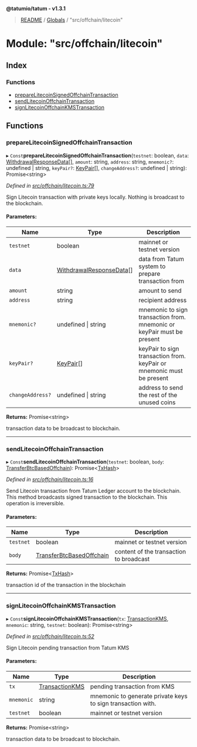 **@tatumio/tatum - v1.3.1**

> [README](../README.md) / [Globals](../globals.md) / "src/offchain/litecoin"

# Module: "src/offchain/litecoin"

## Index

### Functions

* [prepareLitecoinSignedOffchainTransaction](_src_offchain_litecoin_.md#preparelitecoinsignedoffchaintransaction)
* [sendLitecoinOffchainTransaction](_src_offchain_litecoin_.md#sendlitecoinoffchaintransaction)
* [signLitecoinOffchainKMSTransaction](_src_offchain_litecoin_.md#signlitecoinoffchainkmstransaction)

## Functions

### prepareLitecoinSignedOffchainTransaction

▸ `Const`**prepareLitecoinSignedOffchainTransaction**(`testnet`: boolean, `data`: [WithdrawalResponseData](../interfaces/_src_model_response_offchain_withdrawalresponse_.withdrawalresponsedata.md)[], `amount`: string, `address`: string, `mnemonic?`: undefined \| string, `keyPair?`: [KeyPair](../classes/_src_model_request_transferbtcbasedoffchain_.keypair.md)[], `changeAddress?`: undefined \| string): Promise\<string>

*Defined in [src/offchain/litecoin.ts:79](https://github.com/tatumio/tatum-js/blob/8f0f126/src/offchain/litecoin.ts#L79)*

Sign Litecoin transaction with private keys locally. Nothing is broadcast to the blockchain.

#### Parameters:

Name | Type | Description |
------ | ------ | ------ |
`testnet` | boolean | mainnet or testnet version |
`data` | [WithdrawalResponseData](../interfaces/_src_model_response_offchain_withdrawalresponse_.withdrawalresponsedata.md)[] | data from Tatum system to prepare transaction from |
`amount` | string | amount to send |
`address` | string | recipient address |
`mnemonic?` | undefined \| string | mnemonic to sign transaction from. mnemonic or keyPair must be present |
`keyPair?` | [KeyPair](../classes/_src_model_request_transferbtcbasedoffchain_.keypair.md)[] | keyPair to sign transaction from. keyPair or mnemonic must be present |
`changeAddress?` | undefined \| string | address to send the rest of the unused coins |

**Returns:** Promise\<string>

transaction data to be broadcast to blockchain.

___

### sendLitecoinOffchainTransaction

▸ `Const`**sendLitecoinOffchainTransaction**(`testnet`: boolean, `body`: [TransferBtcBasedOffchain](../classes/_src_model_request_transferbtcbasedoffchain_.transferbtcbasedoffchain.md)): Promise\<[TxHash](../interfaces/_src_model_response_common_txhash_.txhash.md)>

*Defined in [src/offchain/litecoin.ts:16](https://github.com/tatumio/tatum-js/blob/8f0f126/src/offchain/litecoin.ts#L16)*

Send Litecoin transaction from Tatum Ledger account to the blockchain. This method broadcasts signed transaction to the blockchain.
This operation is irreversible.

#### Parameters:

Name | Type | Description |
------ | ------ | ------ |
`testnet` | boolean | mainnet or testnet version |
`body` | [TransferBtcBasedOffchain](../classes/_src_model_request_transferbtcbasedoffchain_.transferbtcbasedoffchain.md) | content of the transaction to broadcast |

**Returns:** Promise\<[TxHash](../interfaces/_src_model_response_common_txhash_.txhash.md)>

transaction id of the transaction in the blockchain

___

### signLitecoinOffchainKMSTransaction

▸ `Const`**signLitecoinOffchainKMSTransaction**(`tx`: [TransactionKMS](../classes/_src_model_response_kms_transactionkms_.transactionkms.md), `mnemonic`: string, `testnet`: boolean): Promise\<string>

*Defined in [src/offchain/litecoin.ts:52](https://github.com/tatumio/tatum-js/blob/8f0f126/src/offchain/litecoin.ts#L52)*

Sign Litecoin pending transaction from Tatum KMS

#### Parameters:

Name | Type | Description |
------ | ------ | ------ |
`tx` | [TransactionKMS](../classes/_src_model_response_kms_transactionkms_.transactionkms.md) | pending transaction from KMS |
`mnemonic` | string | mnemonic to generate private keys to sign transaction with. |
`testnet` | boolean | mainnet or testnet version |

**Returns:** Promise\<string>

transaction data to be broadcast to blockchain.
